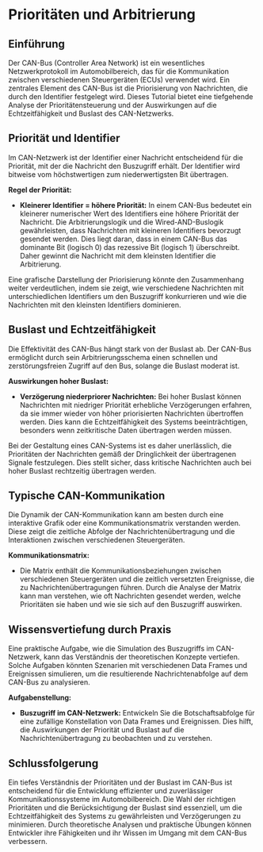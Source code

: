 
# Prioritäten und Arbitrierung

## Einführung

Der CAN-Bus (Controller Area Network) ist ein wesentliches Netzwerkprotokoll im Automobilbereich, das für die Kommunikation zwischen verschiedenen Steuergeräten (ECUs) verwendet wird. Ein zentrales Element des CAN-Bus ist die Priorisierung von Nachrichten, die durch den Identifier festgelegt wird. Dieses Tutorial bietet eine tiefgehende Analyse der Prioritätensteuerung und der Auswirkungen auf die Echtzeitfähigkeit und Buslast des CAN-Netzwerks.

## Priorität und Identifier

Im CAN-Netzwerk ist der Identifier einer Nachricht entscheidend für die Priorität, mit der die Nachricht den Buszugriff erhält. Der Identifier wird bitweise vom höchstwertigen zum niederwertigsten Bit übertragen.

**Regel der Priorität:**

- **Kleinerer Identifier = höhere Priorität:** In einem CAN-Bus bedeutet ein kleinerer numerischer Wert des Identifiers eine höhere Priorität der Nachricht. Die Arbitrierungslogik und die Wired-AND-Buslogik gewährleisten, dass Nachrichten mit kleineren Identifiers bevorzugt gesendet werden. Dies liegt daran, dass in einem CAN-Bus das dominante Bit (logisch 0) das rezessive Bit (logisch 1) überschreibt. Daher gewinnt die Nachricht mit dem kleinsten Identifier die Arbitrierung.

Eine grafische Darstellung der Priorisierung könnte den Zusammenhang weiter verdeutlichen, indem sie zeigt, wie verschiedene Nachrichten mit unterschiedlichen Identifiers um den Buszugriff konkurrieren und wie die Nachrichten mit den kleinsten Identifiers dominieren.

## Buslast und Echtzeitfähigkeit

Die Effektivität des CAN-Bus hängt stark von der Buslast ab. Der CAN-Bus ermöglicht durch sein Arbitrierungsschema einen schnellen und zerstörungsfreien Zugriff auf den Bus, solange die Buslast moderat ist.

**Auswirkungen hoher Buslast:**

- **Verzögerung niederpriorer Nachrichten:** Bei hoher Buslast können Nachrichten mit niedriger Priorität erhebliche Verzögerungen erfahren, da sie immer wieder von höher priorisierten Nachrichten übertroffen werden. Dies kann die Echtzeitfähigkeit des Systems beeinträchtigen, besonders wenn zeitkritische Daten übertragen werden müssen.

Bei der Gestaltung eines CAN-Systems ist es daher unerlässlich, die Prioritäten der Nachrichten gemäß der Dringlichkeit der übertragenen Signale festzulegen. Dies stellt sicher, dass kritische Nachrichten auch bei hoher Buslast rechtzeitig übertragen werden.

## Typische CAN-Kommunikation

Die Dynamik der CAN-Kommunikation kann am besten durch eine interaktive Grafik oder eine Kommunikationsmatrix verstanden werden. Diese zeigt die zeitliche Abfolge der Nachrichtenübertragung und die Interaktionen zwischen verschiedenen Steuergeräten.

**Kommunikationsmatrix:**

- Die Matrix enthält die Kommunikationsbeziehungen zwischen verschiedenen Steuergeräten und die zeitlich versetzten Ereignisse, die zu Nachrichtenübertragungen führen. Durch die Analyse der Matrix kann man verstehen, wie oft Nachrichten gesendet werden, welche Prioritäten sie haben und wie sie sich auf den Buszugriff auswirken.

## Wissensvertiefung durch Praxis

Eine praktische Aufgabe, wie die Simulation des Buszugriffs im CAN-Netzwerk, kann das Verständnis der theoretischen Konzepte vertiefen. Solche Aufgaben könnten Szenarien mit verschiedenen Data Frames und Ereignissen simulieren, um die resultierende Nachrichtenabfolge auf dem CAN-Bus zu analysieren.

**Aufgabenstellung:**

- **Buszugriff im CAN-Netzwerk:** Entwickeln Sie die Botschaftsabfolge für eine zufällige Konstellation von Data Frames und Ereignissen. Dies hilft, die Auswirkungen der Priorität und Buslast auf die Nachrichtenübertragung zu beobachten und zu verstehen.

## Schlussfolgerung

Ein tiefes Verständnis der Prioritäten und der Buslast im CAN-Bus ist entscheidend für die Entwicklung effizienter und zuverlässiger Kommunikationssysteme im Automobilbereich. Die Wahl der richtigen Prioritäten und die Berücksichtigung der Buslast sind essenziell, um die Echtzeitfähigkeit des Systems zu gewährleisten und Verzögerungen zu minimieren. Durch theoretische Analysen und praktische Übungen können Entwickler ihre Fähigkeiten und ihr Wissen im Umgang mit dem CAN-Bus verbessern.
